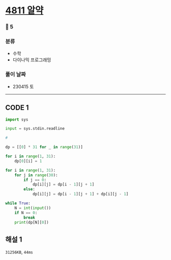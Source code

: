 # [4811 알약](https://www.acmicpc.net/problem/4811)

### 🥇 5

### 분류

- 수학
- 다이나믹 프로그래밍

### 풀이 날짜

- 230415 토

---

## CODE 1

```python
import sys

input = sys.stdin.readline

#

dp = [[0] * 31 for _ in range(31)]

for i in range(1, 31):
    dp[0][i] = 1

for i in range(1, 31):
    for j in range(30):
        if j == 0:
            dp[i][j] = dp[i - 1][j + 1]
        else:
            dp[i][j] = dp[i - 1][j + 1] + dp[i][j - 1]

while True:
    N = int(input())
    if N == 0:
        break
    print(dp[N][0])

```

## 해설 1

`31256KB`, `44ms`
